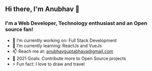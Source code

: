 ## Hi there, I'm Anubhav 👋

### I'm a Web Developer, Technology enthusiast and an Open source fan!

- 🔭 I’m currently working on: Full Stack Development
- 🌱 I’m currently learning: ReactJs and VueJs
- 📫 Reach me at: anubhavguptabhaya@gmail.com
- 🥅 2021 Goals: Contribute more to Open Source projects
- ⚡ Fun fact: I love to draw and travel



